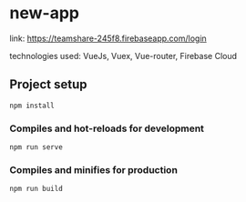 # new-app
link: https://teamshare-245f8.firebaseapp.com/login

technologies used: VueJs, Vuex, Vue-router, Firebase Cloud 
## Project setup
```
npm install
```

### Compiles and hot-reloads for development
```
npm run serve
```

### Compiles and minifies for production
```
npm run build
```
